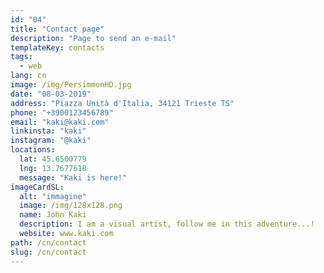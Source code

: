 ```yaml
---
id: "04"
title: "Contact page"
description: "Page to send an e-mail"
templateKey: contacts
tags:
  - web
lang: cn
image: /img/PersimmonHD.jpg
date: "08-03-2019"
address: "Piazza Unità d'Italia, 34121 Trieste TS"
phone: "+3900123456789"
email: "kaki@kaki.com"
linkinsta: "kaki"
instagram: "@kaki"
locations:
  lat: 45.6500779
  lng: 13.7677618
  message: "Kaki is here!"
imageCardSL:
  alt: "immagine"
  image: /img/128x128.png
  name: John Kaki
  description: I am a visual artist, follow me in this adventure...!
  website: www.kaki.com
path: /cn/contact
slug: /cn/contact
---
```


